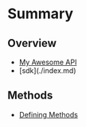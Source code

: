 # Summary

## Overview

* [My Awesome API](README.md)
* \[sdk\]\(./index.md\)

## Methods

* [Defining Methods](methods.md)



